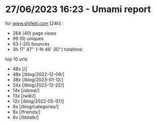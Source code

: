 # 27/06/2023 16:23 - Umami report
for www.shifeiti.com [24h] :

 - 284 (40) page views
 - 99 (0) uniques
 - 63 (-20) bounces
 - 3h 17' 47'' (-1h 46' 30'') totaltime


top 10 urls:
 - 48x [/]
 - 48x [/blog/2022-12-09/]
 - 38x [/blog/2023-01-12/]
 - 24x [/blog/2022-12-22/]
 - 14x [/about/]
 - 13x [/wiki/]
 - 12x [/blog/2022-05-07/]
 - 8x [/blog/categories/]
 - 6x [/friends/]
 - 6x [/bbtalk/]


